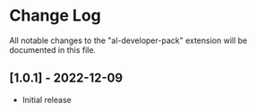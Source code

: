 # Change Log

All notable changes to the "al-developer-pack" extension will be documented in this file.

## [1.0.1] - 2022-12-09

- Initial release
